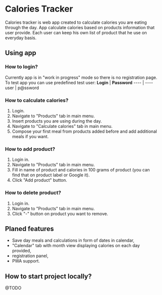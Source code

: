 # Calories Tracker
Calories tracker is web app created to calculate calories you are eating through the day. App calculate calories based on products information that user provide. Each user can keep his own list of product that he use on everyday basis.

## Using app

### How to login?
 Currently app is in "work in progress" mode so there is no registration page. To test app you can use predefined test user:
 **Login** | **Password**
---- | ----
user | p@ssword

### How to calculate calories?
1. Login.
1. Navigate to "Products" tab in main menu.
1. Insert products you are using during the day.
1. Navigate to "Calculate calories" tab in main menu.
1. Compose your first meal from products added before and add additional meals if you want.

### How to add product?
1. Login in.
1. Navigate to "Products" tab in main menu.
1. Fill in name of product and calories in 100 grams of product (you can find that on product label or Google it).
1. Click "Add product" button.

### How to delete product?
1. Login in.
1. Navigate to "Products" tab in main menu.
1. Click "-" button on product you want to remove.

## Planed features
* Save day meals and calculations in form of dates in calendar,
* "Calendar" tab with month view displaying calories on each day provided,
* registration panel,
* PWA support.

## How to start project locally?

@TODO
